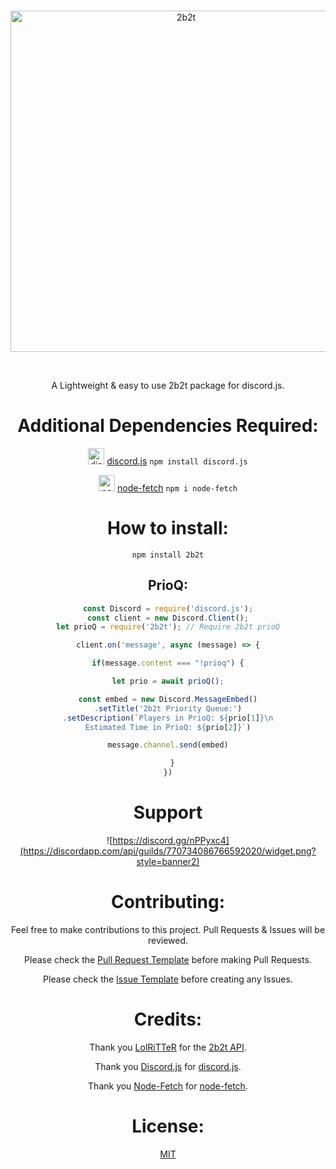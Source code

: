<div align="center">
  <br />
  <p>
    <a href="https://discord.gg/nVNDNGN2B6"><img src="https://www.speedrun.com/themes/2b2t/cover-256.png?version=c91c04de" width="546" alt="2b2t" /></a>
  </p>
  <br />


A Lightweight & easy to use 2b2t package for discord.js.

# Additional Dependencies Required: 
<img alt="discord.js" width="26px" src="https://discord.js.org/static/logo-square.png" /> [discord.js](https://github.com/discordjs/discord.js) `npm install discord.js`


<img alt="node-fetch" width="26px" src="https://avatars1.githubusercontent.com/u/59502381?s=200&v=4" /> [node-fetch](https://github.com/node-fetch/node-fetch) `npm i node-fetch`




# How to install: 
`npm install 2b2t`

## PrioQ: 

```js
const Discord = require('discord.js');
const client = new Discord.Client();
let prioQ = require('2b2t'); // Require 2b2t prioQ

client.on('message', async (message) => {

if(message.content === "!prioq") {

let prio = await prioQ();

const embed = new Discord.MessageEmbed()
.setTitle('2b2t Priority Queue:')
.setDescription(`Players in PrioQ: ${prio[1]}\n
Estimated Time in PrioQ: ${prio[2]}`)

message.channel.send(embed)

  }
})


```



# Support 
![https://discord.gg/nPPyxc4](https://discordapp.com/api/guilds/770734086766592020/widget.png?style=banner2)

# Contributing:

Feel free to make contributions to this project. Pull Requests & Issues will be reviewed.

Please check the [Pull Request Template](https://github.com/vypr-ysl/2b2t/blob/master/Documentation/PULL_REQUEST_TEMPLATE.md) before making Pull Requests.

Please check the [Issue Template](https://github.com/vypr-ysl/2b2t/blob/master/Documentation/ISSUE_TEMPLATE.md) before creating any Issues.


# Credits:

Thank you [LolRiTTeR](https://github.com/LolRiTTeR) for the [2b2t API](https://2b2t.dev). 

Thank you [Discord.js](https://github.com/discordjs) for [discord.js](https://github.com/discordjs/discord.js).

Thank you [Node-Fetch](https://github.com/node-fetch) for [node-fetch](https://github.com/node-fetch/node-fetch).

# License:
[MIT](https://github.com/vypr-ysl/2b2t/blob/master/LICENSE)